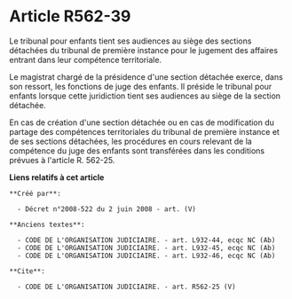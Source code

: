 # Article R562-39

Le tribunal pour enfants tient ses audiences au siège des sections détachées du tribunal de première instance pour le
jugement des affaires entrant dans leur compétence territoriale. 

Le magistrat chargé de la présidence d'une section détachée exerce, dans son ressort, les fonctions de juge des enfants. Il
préside le tribunal pour enfants lorsque cette juridiction tient ses audiences au siège de la section détachée. 

En cas de création d'une section détachée ou en cas de modification du partage des compétences territoriales du tribunal de
première instance et de ses sections détachées, les procédures en cours relevant de la compétence du juge des enfants sont
transférées dans les conditions prévues à l'article R. 562-25.

**Liens relatifs à cet article**

	**Créé par**:

	  - Décret n°2008-522 du 2 juin 2008 - art. (V)

	**Anciens textes**:

	  - CODE DE L'ORGANISATION JUDICIAIRE. - art. L932-44, ecqc NC (Ab)
	  - CODE DE L'ORGANISATION JUDICIAIRE. - art. L932-45, ecqc NC (Ab)
	  - CODE DE L'ORGANISATION JUDICIAIRE. - art. L932-46, ecqc NC (Ab)

	**Cite**:

	  - CODE DE L'ORGANISATION JUDICIAIRE. - art. R562-25 (V)
